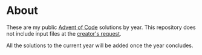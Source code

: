 # About
These are my public [Advent of Code](https://adventofcode.com/) solutions by year. This repository does not include input files at the [creator's request](https://twitter.com/ericwastl/status/1465805354214830081).

All the solutions to the current year will be added once the year concludes.